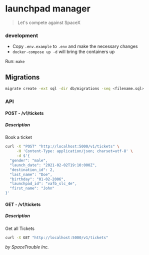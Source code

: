 # launchpad manager

> Let's compete against SpaceX

### development

* Copy `.env.example` to `.env` and make the necessary changes
* `docker-compose up -d` will bring the containers up

Run: `make`

## Migrations

```bash
migrate create -ext sql -dir db/migrations -seq <filename.sql>
```

### API

#### **POST** - /v1/tickets
##### Description
Book a ticket
```sh
curl -X "POST" "http://localhost:5000/v1/tickets" \
     -H 'Content-Type: application/json; charset=utf-8' \
     -d $'{
  "gender": "male",
  "launch_date": "2021-02-02T19:10:000Z",
  "destination_id": 2,
  "last_name": "Doe",
  "birthday": "01-02-2006",
  "launchpad_id": "vafb_slc_4e",
  "first_name": "John"
}'
```

#### **GET** - /v1/tickets
##### Description
Get all Tickets
```sh
curl -X GET "http://localhost:5000/v1/tickets"
```

_by SpaceTrouble Inc._